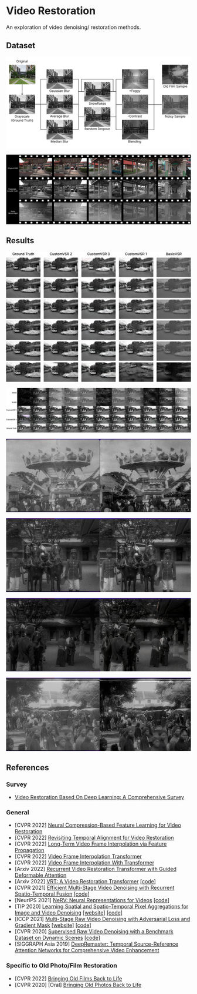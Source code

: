# Video Restoration

An exploration of video denoising/ restoration methods.

## Dataset

![](assets/pipeline.png)

![](assets/dataset.png)

## Results

![](assets/qualitative.png)

![](assets/rbc.png)

![](assets/1.png)

![](assets/2.png)

![](assets/3.png)

![](assets/4.png)

## References

### Survey

-   [Video Restoration Based On Deep Learning: A Comprehensive Survey](https://assets.researchsquare.com/files/rs-1714666/v1_covered.pdf?c=1654524746)

### General

-   [CVPR 2022] [Neural Compression-Based Feature Learning for Video Restoration](https://openaccess.thecvf.com/content/CVPR2022/html/Huang_Neural_Compression-Based_Feature_Learning_for_Video_Restoration_CVPR_2022_paper.html)
-   [CVPR 2022] [Revisiting Temporal Alignment for Video Restoration](https://openaccess.thecvf.com/content/CVPR2022/html/Zhou_Revisiting_Temporal_Alignment_for_Video_Restoration_CVPR_2022_paper.html)
-   [CVPR 2022] [Long-Term Video Frame Interpolation via Feature Propagation](https://openaccess.thecvf.com/content/CVPR2022/html/Argaw_Long-Term_Video_Frame_Interpolation_via_Feature_Propagation_CVPR_2022_paper.html)
-   [CVPR 2022] [Video Frame Interpolation Transformer](https://openaccess.thecvf.com/content/CVPR2022/html/Shi_Video_Frame_Interpolation_Transformer_CVPR_2022_paper.html)
-   [CVPR 2022] [Video Frame Interpolation With Transformer](https://openaccess.thecvf.com/content/CVPR2022/html/Lu_Video_Frame_Interpolation_With_Transformer_CVPR_2022_paper.html)
-   [Arxiv 2022] [Recurrent Video Restoration Transformer with Guided Deformable Attention](https://arxiv.org/abs/2206.02146)
-   [Arxiv 2022] [VRT: A Video Restoration Transformer](https://arxiv.org/abs/2201.12288) [[code]](https://github.com/jingyunliang/vrt)
-   [CVPR 2021] [Efficient Multi-Stage Video Denoising with Recurrent Spatio-Temporal Fusion](https://openaccess.thecvf.com/content/CVPR2021/html/Maggioni_Efficient_Multi-Stage_Video_Denoising_With_Recurrent_Spatio-Temporal_Fusion_CVPR_2021_paper.html) [[code]](https://github.com/Baymax-chen/EMVD)
-   [NeurIPS 2021] [NeRV: Neural Representations for Videos](https://arxiv.org/abs/2110.13903) [[code]](https://github.com/haochen-rye/nerv)
-   [TIP 2020] [Learning Spatial and Spatio-Temporal Pixel Aggregations for Image and Video Denoising](https://arxiv.org/abs/2101.10760) [[website]](https://sites.google.com/view/xiangyuxu/denoise_stpan) [[code]](https://github.com/jojo23333/STPAN)
-   [ICCP 2021] [Multi-Stage Raw Video Denoising with Adversarial Loss and Gradient Mask](https://arxiv.org/abs/2103.02861) [[website]](https://people.engr.tamu.edu/nimak/Papers/ICCP2021_denoising/index.html) [[code]](https://github.com/avinashpaliwal/MaskDnGAN)
-   [CVPR 2020] [Supervised Raw Video Denoising with a Benchmark Dataset on Dynamic Scenes](https://openaccess.thecvf.com/content_CVPR_2020/html/Yue_Supervised_Raw_Video_Denoising_With_a_Benchmark_Dataset_on_Dynamic_CVPR_2020_paper.html) [[code]](https://github.com/cao-cong/RViDeNet)
-   [SIGGRAPH Asia 2019] [DeepRemaster: Temporal Source-Reference Attention Networks for Comprehensive Video Enhancement](http://iizuka.cs.tsukuba.ac.jp/projects/remastering/en/index.html)

### Specific to Old Photo/Film Restoration

-   [CVPR 2022] [Bringing Old Films Back to Life](https://arxiv.org/abs/2203.17276)
-   [CVPR 2020] [Oral] [Bringing Old Photos Back to Life](https://arxiv.org/abs/2004.09484)
